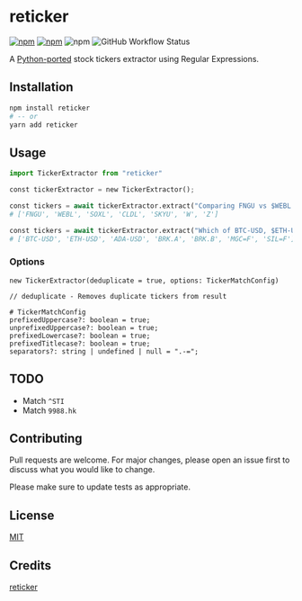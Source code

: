 # reticker

[![npm](https://img.shields.io/npm/dt/reticker.svg)](https://github.com/ShaunLWM/reticker/releases)
[![npm](https://img.shields.io/npm/v/reticker.svg)](https://www.npmjs.com/package/reticker)
![npm](https://img.shields.io/npm/l/reticker)
![GitHub Workflow Status](https://img.shields.io/github/workflow/status/ShaunLWM/reticker/Run%20jest)


A [Python-ported](https://github.com/impredicative/reticker) stock tickers extractor using Regular Expressions.

## Installation

```bash
npm install reticker
# -- or
yarn add reticker
```

## Usage

```python
import TickerExtractor from "reticker"

const tickerExtractor = new TickerExtractor();

const tickers = await tickerExtractor.extract("Comparing FNGU vs $WEBL vs SOXL- who wins? And what about $cldl vs $Skyu? IMHO, SOXL is king!\nBTW, will the $w+$Z pair still grow?");
# ['FNGU', 'WEBL', 'SOXL', 'CLDL', 'SKYU', 'W', 'Z']

const tickers = await tickerExtractor.extract("Which of BTC-USD, $ETH-USD and $ada-usd is best?\nWhat about $Brk.a and $Brk.B? Compare futures MGC=F and SIL=F.");
# ['BTC-USD', 'ETH-USD', 'ADA-USD', 'BRK.A', 'BRK.B', 'MGC=F', 'SIL=F']
```

### Options

```
new TickerExtractor(deduplicate = true, options: TickerMatchConfig)

// deduplicate - Removes duplicate tickers from result

# TickerMatchConfig
prefixedUppercase?: boolean = true;
unprefixedUppercase?: boolean = true;
prefixedLowercase?: boolean = true;
prefixedTitlecase?: boolean = true;
separators?: string | undefined | null = ".-=";
```

## TODO

- Match `^STI`
- Match `9988.hk`

## Contributing

Pull requests are welcome. For major changes, please open an issue first to discuss what you would like to change.

Please make sure to update tests as appropriate.

## License

[MIT](https://choosealicense.com/licenses/mit/)

## Credits

[reticker](https://github.com/impredicative/reticker)
